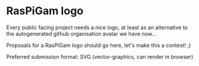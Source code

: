 # RasPiGam logo

Every public facing project needs a nice logo, at least as an alternative to the autogenerated github organisation avatar we have now...

Proposals for a RasPiGam logo should go here, let's make this a contest! ;)

Preferred submission format: SVG (vector-graphics, can render in browser)
